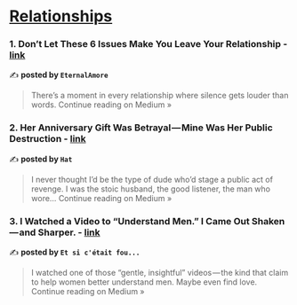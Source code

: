 
<h1><a href=https://medium.com/tag/relationships/recommended target="_blank" rel="noopener noreferrer">Relationships</a></h1>
<h3>1. Don’t Let These 6 Issues Make You Leave Your Relationship - <a href="https://medium.com/@eternalmore791/dont-let-these-6-issues-make-you-leave-your-relationship-7b1ff2b59ab3?source=rss------relationships-5" target="_blank" rel="noopener noreferrer">link</a></h3>

✍️ **posted by `EternalAmore`**

<blockquote>There’s a moment in every relationship where silence gets louder than words.
Continue reading on Medium »</blockquote>

<h3>2. Her Anniversary Gift Was Betrayal — Mine Was Her Public Destruction - <a href="https://medium.com/@hiranoor5795/her-anniversary-gift-was-betrayal-mine-was-her-public-destruction-d18b1bd81cf0?source=rss------relationships-5" target="_blank" rel="noopener noreferrer">link</a></h3>

✍️ **posted by `Hat`**

<blockquote>I never thought I’d be the type of dude who’d stage a public act of revenge. I was the stoic husband, the good listener, the man who wore…
Continue reading on Medium »</blockquote>

<h3>3. I Watched a Video to “Understand Men.” I Came Out Shaken — and Sharper. - <a href="https://medium.com/@luciefrancois.redacweb/i-watched-a-video-to-understand-men-i-came-out-shaken-and-sharper-2859bbefec1d?source=rss------relationships-5" target="_blank" rel="noopener noreferrer">link</a></h3>

✍️ **posted by `Et si c'était fou...`**

<blockquote>I watched one of those “gentle, insightful” videos — the kind that claim to help women better understand men. Maybe even find love.
Continue reading on Medium »</blockquote>

